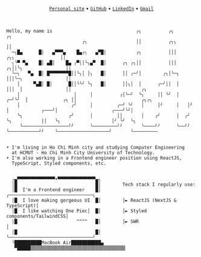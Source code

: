 <div align="center">
	<a title="Personal site" href="https://ngdnam.netlify.app/"><code>Personal site</code></a> &bull; <a title="GitHub" href="https://github.com/nguyend-nam"><code>GitHub</code></a> &bull; <a title="LinkedIn" href="https://www.linkedin.com/in/nguyendinhnam0320/"><code>LinkedIn</code></a> &bull; <a title="Gmail" href="https://mail.google.com/mail/?view=cm&fs=1&tf=1&to=nguyennamnade22@gmail.com"><code>Gmail</code></a>
</div>
<br/>

```

Hello, my name is                               ╭╮          ╭╮                             ╭╮                                         
                            ╭╮                  ││          ╭╮╮                            ││                                         
  ─╮█▄      █|   ▄▀▀▀▄    █▄╭╮   ▄▀█|           ╭╮          │││        ╭╮╮                 ││                                         
  ╮╰▀ ▀▄    █│ ▄█│    █▄ ╭▀││╰╮▄▀  █│      ╭╮ ╭╮││          │││      ╭╮││╰╮                ││                                         
  ╰─╮   ▀▄  █│ █▀▀▀▀▀▀▀█││╰╮│ │╮   █│      ││ ╭─╯│        ╭╮│╰─╮     │││╰─╮                ││                                         
    │     ▀▄█│ █│      █││╰╰╯ ╰╮   █│      ││╮│  │      ╭─╯││  │     │││  │                ││                          ╭╮             
    │                    │     │          ╭│╰─╯  ╰╮     ││ ╰╯  │   ╭─╯╰╯  │             ╭╮ ││                        ╭╮╭╮             
    │                   ╭╯     │         ╭─╯ ╰╯   │     │╯     │   │╯     │            ╭───╯│                    ╭───╯╰╯│             
    ╰╮                 ╭╯      │         ││       │    ╭╯      │  ╭╯      ╰╮           ││   ╰╮                   │╯ ╰╯  ╰╮            
     ╰─────────────────╯╯      ╰─────────╯╯       ╰────╯╯      ╰──╯╯       ╰───────────╯╯    ╰───────────────────╯       ╰─────────   

```

```

• I'm living in Ho Chi Minh city and studying Computer Engineering
  at HCMUT - Ho Chi Minh City University of Technology.
• I'm also working in a Frontend engineer position using ReactJS,
  TypeScript, Styled components, etc.


  ╭▄▀▀▀▀▀▀▀▀▀▀▀▀▀▀•▀▀▀▀▀▀▀▀▀▀▀▀▀▀▄╮
  │█                             █│        Tech stack I regularly use:
  │█  I'm a Frontend engineer    █│        ╭───────────────────────────────╮
  │█  I love making gorgeous UI  █│        │► ReactJS (NextJS & TypeScript)│
  │█  I like watching One Piec│  █│        │► Styled components/TailwindCSS│
  │█                      ^^^^   █│        │► SWR                          │
  │█                             █│        ╰───────────────────────────────╯
  ╰██████████MacBook Air███████████▄
   ▀█████▒▒▒▒▒▒▒▒▒▒▒▒▒▒▒▒▒▒▒▒▒▒▒▒▒▒▒▒▒▒▒▒▒▒▒

```

